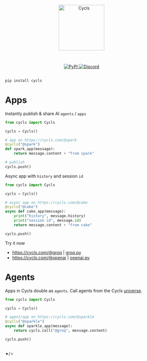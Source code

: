 </br></br><p align="center"><img src="https://cycls.com/static/assets/logo-gold.svg" alt="Cycls" width="150"></p></br>

<div align="center">
    <a href="https://pypi.org/project/cycls/" target="_blank" rel="noopener noreferrer">
        <img loading="lazy" src="https://img.shields.io/pypi/v/cycls.svg" alt="PyPI" class="img_ev3q" style="display: inline;">
    </a>
    <a href="https://discord.gg/BMnaMatDC7" target="_blank" rel="noopener noreferrer">
        <img loading="lazy" src="https://img.shields.io/discord/1175782747164389466" alt="Discord" class="img_ev3q" style="display: inline;">
    </a>
</div>

</br>

```sh
pip install cycls
```

# Apps
Instantly publish & share AI `agents` / `apps`

```py
from cycls import Cycls

cycls = Cycls()

# app on https://cycls.com/@spark
@cycls("@spark")
def spark_app(message):
    return message.content + "from spark"

# publish
cycls.push()
```

Async app with `history` and session `id`
```py
from cycls import Cycls

cycls = Cycls()

# async app on https://cycls.com/@cake
@cycls("@cake")
async def cake_app(message):
    print("history", message.history)
    print("session id", message.id)
    return message.content + "from cake"

cycls.push()
```

Try it now
- https://cycls.com/@groq   | [groq.py](https://github.com/Cycls/examples/blob/main/groq.py)
- https://cycls.com/@openai | [openai.py](https://github.com/Cycls/examples/blob/main/openai.py)
 
# Agents
Apps in Cycls double as `agents`. Call agents from the Cycls [universe](https://explore.cycls.com).
```py
from cycls import Cycls

cycls = Cycls()

# agent/app on https://cycls.com/@sparkle
@cycls("@sparkle")
async def sparkle_app(message):
    return cycls.call("@groq", message.content)

cycls.push()
```
</br>✦/✧</br>
   
